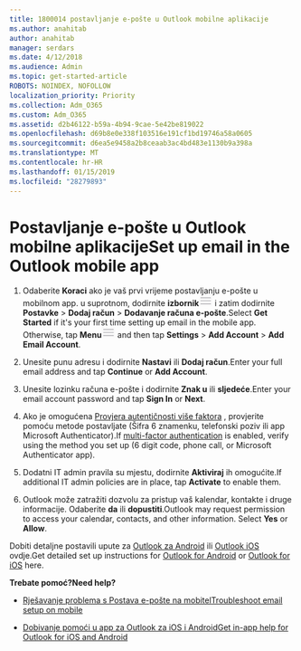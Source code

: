 ```yaml
---
title: 1800014 postavljanje e-pošte u Outlook mobilne aplikacije
ms.author: anahitab
author: anahitab
manager: serdars
ms.date: 4/12/2018
ms.audience: Admin
ms.topic: get-started-article
ROBOTS: NOINDEX, NOFOLLOW
localization_priority: Priority
ms.collection: Adm_O365
ms.custom: Adm_O365
ms.assetid: d2b46122-b59a-4b94-9cae-5e42be819022
ms.openlocfilehash: d69b8e0e338f103516e191cf1bd19746a58a0605
ms.sourcegitcommit: d6ea5e9458a2b8ceaab3ac4bd483e1130b9a398a
ms.translationtype: MT
ms.contentlocale: hr-HR
ms.lasthandoff: 01/15/2019
ms.locfileid: "28279893"
---
```

# <a name="set-up-email-in-the-outlook-mobile-app"></a><span data-ttu-id="94610-102">Postavljanje e-pošte u Outlook mobilne aplikacije</span><span class="sxs-lookup"><span data-stu-id="94610-102">Set up email in the Outlook mobile app</span></span>

1. <span data-ttu-id="94610-p101">Odaberite **Koraci** ako je vaš prvi vrijeme postavljanju e-pošte u mobilnom app. u suprotnom, dodirnite **izbornik**![gumb u izborniku](media/265b9089-9630-42dd-a244-d9a412d8fe47.png) i zatim dodirnite **Postavke** \> **Dodaj račun** \> **Dodavanje računa e-pošte**.</span><span class="sxs-lookup"><span data-stu-id="94610-p101">Select **Get Started** if it's your first time setting up email in the mobile app. Otherwise, tap **Menu**![The Menu button](media/265b9089-9630-42dd-a244-d9a412d8fe47.png) and then tap **Settings** \> **Add Account** \> **Add Email Account**.</span></span> 
    
2. <span data-ttu-id="94610-105">Unesite punu adresu i dodirnite **Nastavi** ili **Dodaj račun**.</span><span class="sxs-lookup"><span data-stu-id="94610-105">Enter your full email address and tap **Continue** or **Add Account**.</span></span>
    
3. <span data-ttu-id="94610-106">Unesite lozinku računa e-pošte i dodirnite **Znak u** ili **sljedeće**.</span><span class="sxs-lookup"><span data-stu-id="94610-106">Enter your email account password and tap **Sign In** or **Next**.</span></span> 
    
4. <span data-ttu-id="94610-107">Ako je omogućena [Provjera autentičnosti više faktora](https://support.office.com/article/8f0454b2-f51a-4d9c-bcde-2c48e41621c6.aspx) , provjerite pomoću metode postavljate (Šifra 6 znamenku, telefonski poziv ili app Microsoft Authenticator).</span><span class="sxs-lookup"><span data-stu-id="94610-107">If [multi-factor authentication](https://support.office.com/article/8f0454b2-f51a-4d9c-bcde-2c48e41621c6.aspx) is enabled, verify using the method you set up (6 digit code, phone call, or Microsoft Authenticator app).</span></span> 
    
5. <span data-ttu-id="94610-108">Dodatni IT admin pravila su mjestu, dodirnite **Aktiviraj** ih omogućite.</span><span class="sxs-lookup"><span data-stu-id="94610-108">If additional IT admin policies are in place, tap **Activate** to enable them.</span></span> 
    
6. <span data-ttu-id="94610-p102">Outlook može zatražiti dozvolu za pristup vaš kalendar, kontakte i druge informacije. Odaberite **da** ili **dopustiti**.</span><span class="sxs-lookup"><span data-stu-id="94610-p102">Outlook may request permission to access your calendar, contacts, and other information. Select **Yes** or **Allow**.</span></span> 
    
<span data-ttu-id="94610-111">Dobiti detaljne postavili upute za [Outlook za Android](https://support.office.com/article/886db551-8dfa-4fd5-b835-f8e532091872.aspx) ili [Outlook iOS](https://support.office.com/article/b2de2161-cc1d-49ef-9ef9-81acd1c8e234.aspx) ovdje.</span><span class="sxs-lookup"><span data-stu-id="94610-111">Get detailed set up instructions for [Outlook for Android](https://support.office.com/article/886db551-8dfa-4fd5-b835-f8e532091872.aspx) or [Outlook for iOS](https://support.office.com/article/b2de2161-cc1d-49ef-9ef9-81acd1c8e234.aspx) here.</span></span> 
  
 <span data-ttu-id="94610-112">**Trebate pomoć?**</span><span class="sxs-lookup"><span data-stu-id="94610-112">**Need help?**</span></span>
  
- [<span data-ttu-id="94610-113">Rješavanje problema s Postava e-pošte na mobitel</span><span class="sxs-lookup"><span data-stu-id="94610-113">Troubleshoot email setup on mobile</span></span>](https://support.office.com/article/a264ef01-9c88-48fb-9285-7017e4f31f02.aspx)
    
- [<span data-ttu-id="94610-114">Dobivanje pomoći u app za Outlook za iOS i Android</span><span class="sxs-lookup"><span data-stu-id="94610-114">Get in-app help for Outlook for iOS and Android</span></span>](https://support.office.com/article/218a22d1-9fa5-4889-b689-de1c63493243.aspx#ID0EAABAAA=Contact_Support)
    

